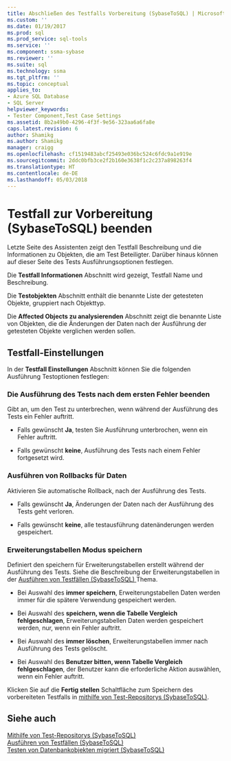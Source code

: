 ```yaml
---
title: Abschließen des Testfalls Vorbereitung (SybaseToSQL) | Microsoft Docs
ms.custom: ''
ms.date: 01/19/2017
ms.prod: sql
ms.prod_service: sql-tools
ms.service: ''
ms.component: ssma-sybase
ms.reviewer: ''
ms.suite: sql
ms.technology: ssma
ms.tgt_pltfrm: ''
ms.topic: conceptual
applies_to:
- Azure SQL Database
- SQL Server
helpviewer_keywords:
- Tester Component,Test Case Settings
ms.assetid: 8b2a49b0-4296-4f3f-9e56-323aa6a6fa8e
caps.latest.revision: 6
author: Shamikg
ms.author: Shamikg
manager: craigg
ms.openlocfilehash: cf1519483abcf25493e036bc524c6fdc9a1e919e
ms.sourcegitcommit: 2ddc0bfb3ce2f2b160e3638f1c2c237a898263f4
ms.translationtype: HT
ms.contentlocale: de-DE
ms.lasthandoff: 05/03/2018
---
```

# <a name="finishing-test-case-preparation-sybasetosql"></a>Testfall zur Vorbereitung (SybaseToSQL) beenden
Letzte Seite des Assistenten zeigt den Testfall Beschreibung und die Informationen zu Objekten, die am Test Beteiligter. Darüber hinaus können auf dieser Seite des Tests Ausführungsoptionen festlegen.  
  
Die **Testfall Informationen** Abschnitt wird gezeigt, Testfall Name und Beschreibung.  
  
Die **Testobjekten** Abschnitt enthält die benannte Liste der getesteten Objekte, gruppiert nach Objekttyp.  
  
Die **Affected Objects zu analysierenden** Abschnitt zeigt die benannte Liste von Objekten, die die Änderungen der Daten nach der Ausführung der getesteten Objekte verglichen werden sollen.  
  
## <a name="test-case-settings"></a>Testfall-Einstellungen  
In der **Testfall Einstellungen** Abschnitt können Sie die folgenden Ausführung Testoptionen festlegen:  
  
### <a name="stop-test-execution-after-first-failure"></a>Die Ausführung des Tests nach dem ersten Fehler beenden  
Gibt an, um den Test zu unterbrechen, wenn während der Ausführung des Tests ein Fehler auftritt.  
  
-   Falls gewünscht **Ja**, testen Sie Ausführung unterbrochen, wenn ein Fehler auftritt.  
  
-   Falls gewünscht **keine**, Ausführung des Tests nach einem Fehler fortgesetzt wird.  
  
### <a name="perform-data-rollback"></a>Ausführen von Rollbacks für Daten  
Aktivieren Sie automatische Rollback, nach der Ausführung des Tests.  
  
-   Falls gewünscht **Ja**, Änderungen der Daten nach der Ausführung des Tests geht verloren.  
  
-   Falls gewünscht **keine**, alle testausführung datenänderungen werden gespeichert.  
  
### <a name="auxiliary-tables-saving-mode"></a>Erweiterungstabellen Modus speichern  
Definiert den speichern für Erweiterungstabellen erstellt während der Ausführung des Tests. Siehe die Beschreibung der Erweiterungstabellen in der [Ausführen von Testfällen &#40;SybaseToSQL&#41; ](../../ssma/sybase/running-test-cases-sybasetosql.md) Thema.  
  
-   Bei Auswahl des **immer speichern**, Erweiterungstabellen Daten werden immer für die spätere Verwendung gespeichert werden.  
  
-   Bei Auswahl des **speichern, wenn die Tabelle Vergleich fehlgeschlagen**, Erweiterungstabellen Daten werden gespeichert werden, nur, wenn ein Fehler auftritt.  
  
-   Bei Auswahl des **immer löschen**, Erweiterungstabellen immer nach Ausführung des Tests gelöscht.  
  
-   Bei Auswahl des **Benutzer bitten, wenn Tabelle Vergleich fehlgeschlagen**, der Benutzer kann die erforderliche Aktion auswählen, wenn ein Fehler auftritt.  
  
Klicken Sie auf die **Fertig stellen** Schaltfläche zum Speichern des vorbereiteten Testfalls in [mithilfe von Test-Repositorys &#40;SybaseToSQL&#41;](../../ssma/sybase/using-test-repositories-sybasetosql.md).  
  
## <a name="see-also"></a>Siehe auch  
[Mithilfe von Test-Repositorys &#40;SybaseToSQL&#41;](../../ssma/sybase/using-test-repositories-sybasetosql.md)  
[Ausführen von Testfällen &#40;SybaseToSQL&#41;](../../ssma/sybase/running-test-cases-sybasetosql.md)  
[Testen von Datenbankobjekten migriert &#40;SybaseToSQL&#41;](../../ssma/sybase/testing-migrated-database-objects-sybasetosql.md)  
  
